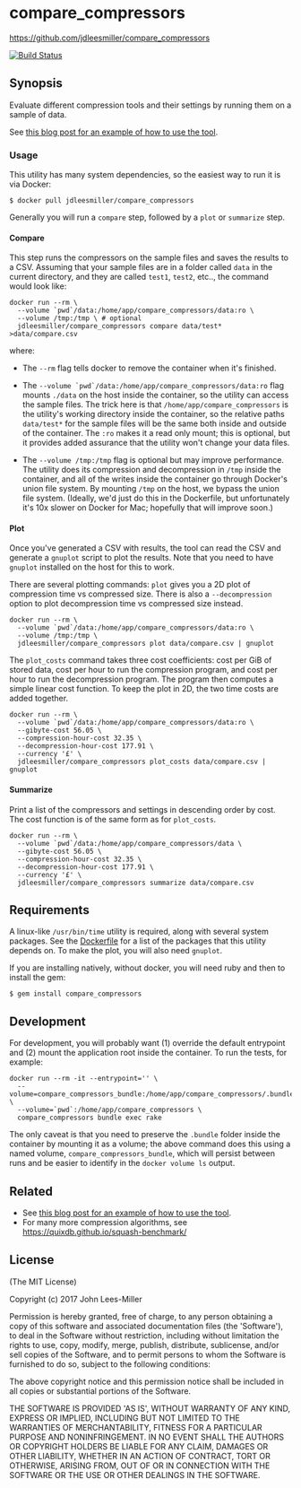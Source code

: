 # compare_compressors

https://github.com/jdleesmiller/compare_compressors

[![Build Status](https://travis-ci.org/jdleesmiller/compare_compressors.svg?branch=master)](https://travis-ci.org/jdleesmiller/compare_compressors)

## Synopsis

Evaluate different compression tools and their settings by running them on a sample of data.

See [this blog post for an example of how to use the tool](TODO).

### Usage

This utility has many system dependencies, so the easiest way to run it is via Docker:

```shell
$ docker pull jdleesmiller/compare_compressors
```

Generally you will run a `compare` step, followed by a `plot` or `summarize` step.

#### Compare

This step runs the compressors on the sample files and saves the results to a CSV. Assuming that your sample files are in a folder called `data` in the current directory, and they are called `test1`, `test2`, etc.., the command would look like:

```
docker run --rm \
  --volume `pwd`/data:/home/app/compare_compressors/data:ro \
  --volume /tmp:/tmp \ # optional
  jdleesmiller/compare_compressors compare data/test* >data/compare.csv
```

where:

- The `--rm` flag tells docker to remove the container when it's finished.

- The ```--volume `pwd`/data:/home/app/compare_compressors/data:ro``` flag mounts `./data` on the host inside the container, so the utility can access the sample files. The trick here is that `/home/app/compare_compressors` is the utility's working directory inside the container, so the relative paths `data/test*` for the sample files will be the same both inside and outside of the container. The `:ro` makes it a read only mount; this is optional, but it provides added assurance that the utility won't change your data files.

- The `--volume /tmp:/tmp` flag is optional but may improve performance. The utility does its compression and decompression in `/tmp` inside the container, and all of the writes inside the container go through Docker's union file system. By mounting `/tmp` on the host, we bypass the union file system. (Ideally, we'd just do this in the Dockerfile, but unfortunately it's 10x slower on Docker for Mac; hopefully that will improve soon.)

#### Plot

Once you've generated a CSV with results, the tool can read the CSV and generate a `gnuplot` script to plot the results. Note that you need to have `gnuplot` installed on the host for this to work.

There are several plotting commands: `plot` gives you a 2D plot of compression time vs compressed size. There is also a `--decompression` option to plot decompression time vs compressed size instead.

```
docker run --rm \
  --volume `pwd`/data:/home/app/compare_compressors/data:ro \
  --volume /tmp:/tmp \
  jdleesmiller/compare_compressors plot data/compare.csv | gnuplot
```

The `plot_costs` command takes three cost coefficients: cost per GiB of stored data, cost per hour to run the compression program, and cost per hour to run the decompression program. The program then computes a simple linear cost function. To keep the plot in 2D, the two time costs are added together.

```
docker run --rm \
  --volume `pwd`/data:/home/app/compare_compressors/data:ro \
  --gibyte-cost 56.05 \
  --compression-hour-cost 32.35 \
  --decompression-hour-cost 177.91 \
  --currency '£' \
  jdleesmiller/compare_compressors plot_costs data/compare.csv | gnuplot
```

#### Summarize

Print a list of the compressors and settings in descending order by cost. The cost function is of the same form as for `plot_costs`.

```
docker run --rm \
  --volume `pwd`/data:/home/app/compare_compressors/data \
  --gibyte-cost 56.05 \
  --compression-hour-cost 32.35 \
  --decompression-hour-cost 177.91 \
  --currency '£' \
  jdleesmiller/compare_compressors summarize data/compare.csv
```

## Requirements

A linux-like `/usr/bin/time` utility is required, along with several system packages. See the [Dockerfile](Dockerfile) for a list of the packages that this utility depends on. To make the plot, you will also need `gnuplot`.

If you are installing natively, without docker, you will need ruby and then to install the gem:

```
$ gem install compare_compressors
```

## Development

For development, you will probably want (1) override the default entrypoint and (2) mount the application root inside the container. To run the tests, for example:

```
docker run --rm -it --entrypoint='' \
  --volume=compare_compressors_bundle:/home/app/compare_compressors/.bundle \
  --volume=`pwd`:/home/app/compare_compressors \
  compare_compressors bundle exec rake
```

The only caveat is that you need to preserve the `.bundle` folder inside the container by mounting it as a volume; the above command does this using a named volume, `compare_compressors_bundle`, which will persist between runs and be easier to identify in the `docker volume ls` output.

## Related

- See [this blog post for an example of how to use the tool](TODO).
- For many more compression algorithms, see https://quixdb.github.io/squash-benchmark/

## License

(The MIT License)

Copyright (c) 2017 John Lees-Miller

Permission is hereby granted, free of charge, to any person obtaining
a copy of this software and associated documentation files (the
'Software'), to deal in the Software without restriction, including
without limitation the rights to use, copy, modify, merge, publish,
distribute, sublicense, and/or sell copies of the Software, and to
permit persons to whom the Software is furnished to do so, subject to
the following conditions:

The above copyright notice and this permission notice shall be
included in all copies or substantial portions of the Software.

THE SOFTWARE IS PROVIDED 'AS IS', WITHOUT WARRANTY OF ANY KIND,
EXPRESS OR IMPLIED, INCLUDING BUT NOT LIMITED TO THE WARRANTIES OF
MERCHANTABILITY, FITNESS FOR A PARTICULAR PURPOSE AND NONINFRINGEMENT.
IN NO EVENT SHALL THE AUTHORS OR COPYRIGHT HOLDERS BE LIABLE FOR ANY
CLAIM, DAMAGES OR OTHER LIABILITY, WHETHER IN AN ACTION OF CONTRACT,
TORT OR OTHERWISE, ARISING FROM, OUT OF OR IN CONNECTION WITH THE
SOFTWARE OR THE USE OR OTHER DEALINGS IN THE SOFTWARE.
